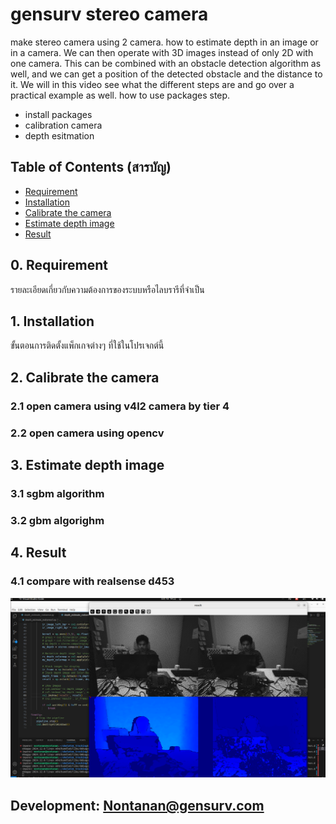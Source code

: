 # gensurv stereo camera
make stereo camera using 2 camera. how to estimate depth in an image or in a camera. We can then operate with 3D images instead of only 2D with one camera. This can be combined with an obstacle detection algorithm as well, and we can get a position of the detected obstacle and the distance to it. We will in this video see what the different steps are and go over a practical example as well.
how to use packages step.
- install packages
- calibration camera
- depth esitmation
## Table of Contents (สารบัญ)
- [Requirement](#requirement)
- [Installation](#installation)
- [Calibrate the camera](#calibrate-the-camera)
- [Estimate depth image](#estimate-depth-image)
- [Result](#result)
## 0. Requirement
รายละเอียดเกี่ยวกับความต้องการของระบบหรือไลบรารีที่จำเป็น
## 1. Installation
ขั้นตอนการติดตั้งแพ็กเกจต่างๆ ที่ใช้ในโปรเจกต์นี้
## 2. Calibrate the camera
### 2.1 open camera using v4l2 camera by tier 4
### 2.2 open camera using opencv
## 3. Estimate depth image
### 3.1 sgbm algorithm
### 3.2 gbm algorighm
## 4. Result
### 4.1 compare with realsense d453
![Robot Image](images/compare_realsense.png)
## Development: Nontanan@gensurv.com